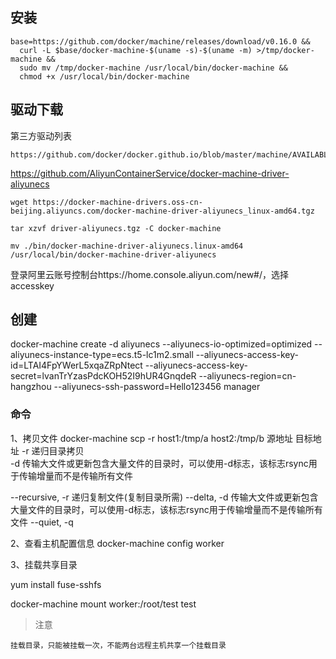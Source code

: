 

## 安装

```
base=https://github.com/docker/machine/releases/download/v0.16.0 &&
  curl -L $base/docker-machine-$(uname -s)-$(uname -m) >/tmp/docker-machine &&
  sudo mv /tmp/docker-machine /usr/local/bin/docker-machine &&
  chmod +x /usr/local/bin/docker-machine
  ```

## 驱动下载

第三方驱动列表

    https://github.com/docker/docker.github.io/blob/master/machine/AVAILABLE_DRIVER_PLUGINS.md

https://github.com/AliyunContainerService/docker-machine-driver-aliyunecs

```
wget https://docker-machine-drivers.oss-cn-beijing.aliyuncs.com/docker-machine-driver-aliyunecs_linux-amd64.tgz

tar xzvf driver-aliyunecs.tgz -C docker-machine

mv ./bin/docker-machine-driver-aliyunecs.linux-amd64 /usr/local/bin/docker-machine-driver-aliyunecs
```

登录阿里云账号控制台https://home.console.aliyun.com/new#/，选择accesskey

## 创建

docker-machine create -d aliyunecs --aliyunecs-io-optimized=optimized   --aliyunecs-instance-type=ecs.t5-lc1m2.small --aliyunecs-access-key-id=LTAI4FpYWerL5xqaZRpNtect --aliyunecs-access-key-secret=lvanTrYzasPdcKOH52I9hUR4GnqdeR --aliyunecs-region=cn-hangzhou --aliyunecs-ssh-password=Hello123456 manager


### 命令

1、拷贝文件
docker-machine scp -r  host1:/tmp/a  host2:/tmp/b
                               源地址          目标地址
-r  递归目录拷贝    
 -d  传输大文件或更新包含大量文件的目录时，可以使用-d标志，该标志rsync用于传输增量而不是传输所有文件

  --recursive, -r	    递归复制文件(复制目录所需)
   --delta, -d		传输大文件或更新包含大量文件的目录时，可以使用-d标志，该标志rsync用于传输增量而不是传输所有文件
       --quiet, -q


2、查看主机配置信息
docker-machine config worker 


3、挂载共享目录

yum  install fuse-sshfs

docker-machine mount worker:/root/test  test

> 注意

    挂载目录，只能被挂载一次，不能两台远程主机共享一个挂载目录